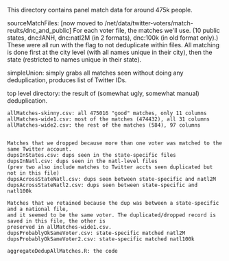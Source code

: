 
This directory contains panel match data for around 475k people.

sourceMatchFiles:
[now moved to /net/data/twitter-voters/match-reults/dnc_and_public]
	For each voter file, the matches we'll use. (10 public states, dnc:IANH, dnc:natl2M (in 2 formats), dnc:100k (in old format only).)
	These were all run with the flag to not deduplicate within files.
	All matching is done first at the city level (with all names unique in their city), then the state (restricted to names unique in their state).

simpleUnion: simply grabs all matches seen without doing any deduplication, produces list of Twitter IDs.

top level directory: the result of (somewhat ugly, somewhat manual) deduplication.

	allMatches-skinny.csv: all 475016 "good" matches, only 11 columns
	allMatches-wide1.csv: most of the matches (474432), all 31 columns
	allMatches-wide2.csv: the rest of the matches (584), 97 columns


	Matches that we dropped because more than one voter was matched to the same Twitter account.
	dupsInStates.csv: dups seen in the state-specific files
	dupsInNatl.csv: dups seen in the natl-level files 
	(prev two also include matches to Twitter accts seen duplicated but not in this file)
	dupsAcrossStateNatl.csv: dups seen between state-specific and natl2M  
	dupsAcrossStateNatl2.csv: dups seen between state-specific and natl100k  

	Matches that we retained because the dup was between a state-specific and a national file, 
	and it seemed to be the same voter. The duplicated/dropped record is saved in this file, the other is 
	preserved in allMatches-wide1.csv.
	dupsProbablyOkSameVoter.csv: state-specific matched natl2M
	dupsProbablyOkSameVoter2.csv: state-specific matched natl100k

	aggregateDedupAllMatches.R: the code 


